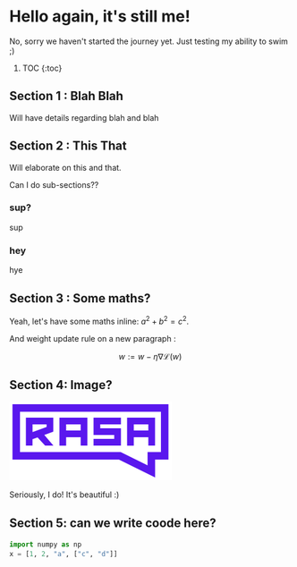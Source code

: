 # Hello again, it's still me!

No, sorry we haven't started the journey yet. Just testing my ability to swim ;)

1. TOC
{:toc}

## Section 1 : Blah Blah

Will have details regarding blah and blah

## Section 2 : This That

Will elaborate on this and that.

Can I do sub-sections??

### sup?

sup

### hey

hye



## Section 3 : Some maths?

Yeah, let's have some maths inline: $a^2+b^2 = c^2$.

And weight update rule on a new paragraph :

$$
w := w - \eta \nabla \mathcal{L}(w)
$$

## Section 4: Image?

![I LOVE RASA](/images/rasa_logo.png)

Seriously, I do! It's beautiful :)

## Section 5: can we write coode here?

```python
import numpy as np
x = [1, 2, "a", ["c", "d"]]
```
